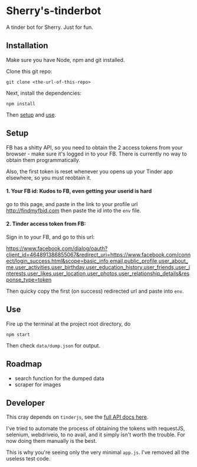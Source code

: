 # Sherry's-tinderbot
A tinder bot for Sherry. Just for fun.

## Installation
Make sure you have Node, npm and git installed.

Clone this git repo:

```
git clone <the-url-of-this-repo>
```

Next, install the dependencies:

```
npm install
```

Then [setup](#setup) and [use](#use).

## <a name="setup"></a>Setup
FB has a shitty API, so you need to obtain the 2 access tokens from your browser - make sure it's logged in to your FB. There is currently no way to obtain them programmatically.

Also, the first token is reset whenever you opens up your Tinder app elsewhere, so you must reobtain it.


#### 1. Your FB id: Kudos to FB, even getting your userid is hard
go to this page, and paste in the link to your profile url
http://findmyfbid.com
then paste the id into the `env` file.

#### 2. Tinder access token from FB: 
Sign in to your FB, and go to this url:

https://www.facebook.com/dialog/oauth?client_id=464891386855067&redirect_uri=https://www.facebook.com/connect/login_success.html&scope=basic_info,email,public_profile,user_about_me,user_activities,user_birthday,user_education_history,user_friends,user_interests,user_likes,user_location,user_photos,user_relationship_details&response_type=token

Then quicky copy the first (on success) redirected url and paste into `env`.

## <a name="use"></a>Use
Fire up the terminal at the project root directory, do

```
npm start
```

Then check `data/dump.json` for output.


## Roadmap
- search function for the dumped data
- scraper for images


## Developer
This cray depends on `tinderjs`, see the [full API docs here](https://github.com/alkawryk/tinderjs).

I've tried to automate the process of obtaining the tokens with requestJS, selenium, webdriveio, to no avail, and it simply isn't worth the trouble. For now doing them manually is the best.

This is why you're seeing only the very minimal `app.js`. I've removed all the useless test code.

